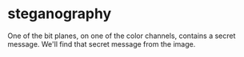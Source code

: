 # steganography
One of the bit planes, on one of the color channels, contains a secret message. We'll find that secret message from the image.
